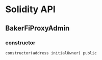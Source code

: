 # Solidity API

## BakerFiProxyAdmin

### constructor

```solidity
constructor(address initialOwner) public
```

